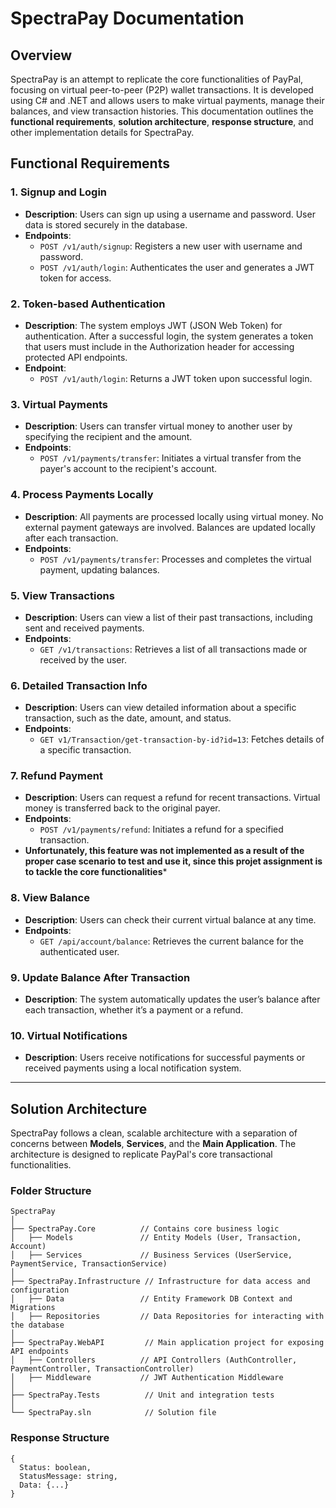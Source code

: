 # SpectraPay Documentation

## Overview
SpectraPay is an attempt to replicate the core functionalities of PayPal, focusing on virtual peer-to-peer (P2P) wallet transactions. It is developed using C# and .NET and allows users to make virtual payments, manage their balances, and view transaction histories. This documentation outlines the **functional requirements**, **solution architecture**, **response structure**, and other implementation details for SpectraPay.

## Functional Requirements

### 1. Signup and Login
- **Description**: Users can sign up using a username and password. User data is stored securely in the database.
- **Endpoints**:
  - `POST /v1/auth/signup`: Registers a new user with username and password.
  - `POST /v1/auth/login`: Authenticates the user and generates a JWT token for access.

### 2. Token-based Authentication
- **Description**: The system employs JWT (JSON Web Token) for authentication. After a successful login, the system generates a token that users must include in the Authorization header for accessing protected API endpoints.
- **Endpoint**:
  - `POST /v1/auth/login`: Returns a JWT token upon successful login.

### 3. Virtual Payments
- **Description**: Users can transfer virtual money to another user by specifying the recipient and the amount.
- **Endpoints**:
  - `POST /v1/payments/transfer`: Initiates a virtual transfer from the payer's account to the recipient's account.

### 4. Process Payments Locally
- **Description**: All payments are processed locally using virtual money. No external payment gateways are involved. Balances are updated locally after each transaction.
- **Endpoints**:
  - `POST /v1/payments/transfer`: Processes and completes the virtual payment, updating balances.

### 5. View Transactions
- **Description**: Users can view a list of their past transactions, including sent and received payments.
- **Endpoints**:
  - `GET /v1/transactions`: Retrieves a list of all transactions made or received by the user.

### 6. Detailed Transaction Info
- **Description**: Users can view detailed information about a specific transaction, such as the date, amount, and status.
- **Endpoints**:
  - `GET v1/Transaction/get-transaction-by-id?id=13`: Fetches details of a specific transaction.

### 7. Refund Payment
- **Description**: Users can request a refund for recent transactions. Virtual money is transferred back to the original payer.
- **Endpoints**:
  - `POST /v1/payments/refund`: Initiates a refund for a specified transaction.
- **Unfortunately, this feature was not implemented as a result of the proper case scenario to test and use it, since this projet assignment is to tackle the core functionalities***

### 8. View Balance
- **Description**: Users can check their current virtual balance at any time.
- **Endpoints**:
  - `GET /api/account/balance`: Retrieves the current balance for the authenticated user.

### 9. Update Balance After Transaction
- **Description**: The system automatically updates the user’s balance after each transaction, whether it’s a payment or a refund.

### 10. Virtual Notifications
- **Description**: Users receive notifications for successful payments or received payments using a local notification system.

---

## Solution Architecture

SpectraPay follows a clean, scalable architecture with a separation of concerns between **Models**, **Services**, and the **Main Application**. The architecture is designed to replicate PayPal's core transactional functionalities.

### Folder Structure

```plaintext
SpectraPay
│
├── SpectraPay.Core          // Contains core business logic
│   ├── Models               // Entity Models (User, Transaction, Account)
│   ├── Services             // Business Services (UserService, PaymentService, TransactionService)
│
├── SpectraPay.Infrastructure // Infrastructure for data access and configuration
│   ├── Data                 // Entity Framework DB Context and Migrations
│   ├── Repositories         // Data Repositories for interacting with the database
│
├── SpectraPay.WebAPI         // Main application project for exposing API endpoints
│   ├── Controllers          // API Controllers (AuthController, PaymentController, TransactionController)
│   ├── Middleware           // JWT Authentication Middleware
│
├── SpectraPay.Tests          // Unit and integration tests
│
└── SpectraPay.sln            // Solution file
```

### Response Structure

```plaintext
{
  Status: boolean,
  StatusMessage: string,
  Data: {...}
}


